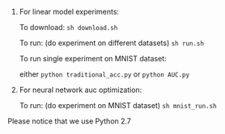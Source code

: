 1. For linear model experiments:

    To download:
    ```sh download.sh```

    To run: (do experiment on different datasets)    `sh run.sh`

    To run single experiment on MNIST dataset:
    
    either `python traditional_acc.py` or `python AUC.py`

2. For neural network auc optimization:

    To run: (do experiment on MNIST dataset)    `sh mnist_run.sh`

Please notice that we use Python 2.7
